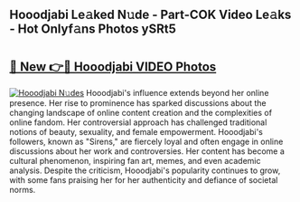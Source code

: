 ## Hooodjabi Le𝚊ked N𝚞de - Part-COK Video Le𝚊ks - Hot Onlyf𝚊ns Photos ySRt5

# <h2><a href="http://ac43177.deff.icu/?id=Hooodjabi">🔗 New 👉🔴 Hooodjabi VIDEO Photos</a></h2>

[![Hooodjabi N𝚞des](https://i.imgur.com/rIISA9y.gif)](http://ac43177.deff.icu/?id=Hooodjabi)
Hooodjabi's influence extends beyond her online presence. Her rise to prominence has sparked discussions about the changing landscape of online content creation and the complexities of online fandom. Her controversial approach has challenged traditional notions of beauty, sexuality, and female empowerment. Hooodjabi's followers, known as "Sirens," are fiercely loyal and often engage in online discussions about her work and controversies. Her content has become a cultural phenomenon, inspiring fan art, memes, and even academic analysis. Despite the criticism, Hooodjabi's popularity continues to grow, with some fans praising her for her authenticity and defiance of societal norms.
